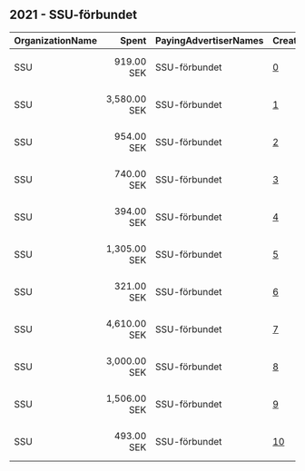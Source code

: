 ## 2021 - SSU-förbundet 
|OrganizationName|Spent|PayingAdvertiserNames|CreativeUrls|Impressions|Genders|AgeBrackets|CountryCodes|BillingAddresses|CandidateBallotInformation|
|:---|---:|:---|:---|---:|:---|:---|:---|:---|:---|
|SSU|919.00 SEK|SSU-förbundet|[0](https://www.snap.com/political-ads/asset/555a08fc9846359332adeaeafe31746f5c84ecaf1e42da3e9129323cbadb6d38?mediaType=mp4)|22,549||21-|sweden|"FE1026-PAG09400 Scancloud,ÖSTERSUND,SE-831 90,SE"|SSU|
|SSU|3,580.00 SEK|SSU-förbundet|[1](https://www.snap.com/political-ads/asset/f1176b7c60bdec2d6c852019670b9cc16c46b53398fe946452d490db82036268?mediaType=mp4)|88,801||21-|sweden|"FE1026-PAG09400 Scancloud,ÖSTERSUND,SE-831 90,SE"|SSU|
|SSU|954.00 SEK|SSU-förbundet|[2](https://www.snap.com/political-ads/asset/2e6ba51621a3e876b8c012c422e3404363cf8c2fadb69191524f45dfe6684353?mediaType=mp4)|100,666||15-23|sweden|"FE1026-PAG09400 Scancloud,ÖSTERSUND,SE-831 90,SE"|SSU|
|SSU|740.00 SEK|SSU-förbundet|[3](https://www.snap.com/political-ads/asset/72f1bdcff6fd8edbf95f391c5e3f946cad4bc68479c29180422add17638bda02?mediaType=mp4)|77,528||15-23|sweden|"FE1026-PAG09400 Scancloud,ÖSTERSUND,SE-831 90,SE"|SSU|
|SSU|394.00 SEK|SSU-förbundet|[4](https://www.snap.com/political-ads/asset/72f1bdcff6fd8edbf95f391c5e3f946cad4bc68479c29180422add17638bda02?mediaType=mp4)|48,507||20-|sweden|"FE1026-PAG09400 Scancloud,ÖSTERSUND,SE-831 90,SE"||
|SSU|1,305.00 SEK|SSU-förbundet|[5](https://www.snap.com/political-ads/asset/5da60973cc8e4cf9e8f5927b38b38ad681fdeaa7932221726a4a9295fb225eb8?mediaType=mp4)|138,088||15-23|sweden|"FE1026-PAG09400 Scancloud,ÖSTERSUND,SE-831 90,SE"|SSU|
|SSU|321.00 SEK|SSU-förbundet|[6](https://www.snap.com/political-ads/asset/2e6ba51621a3e876b8c012c422e3404363cf8c2fadb69191524f45dfe6684353?mediaType=mp4)|39,470||20-|sweden|"FE1026-PAG09400 Scancloud,ÖSTERSUND,SE-831 90,SE"||
|SSU|4,610.00 SEK|SSU-förbundet|[7](https://www.snap.com/political-ads/asset/555a08fc9846359332adeaeafe31746f5c84ecaf1e42da3e9129323cbadb6d38?mediaType=mp4)|364,061|||sweden|"FE1026-PAG09400 Scancloud,ÖSTERSUND,SE-831 90,SE"|SSU|
|SSU|3,000.00 SEK|SSU-förbundet|[8](https://www.snap.com/political-ads/asset/704ff925497cd1be653c59b4773f9a54ce2503ffc2b9ad8cc507db1bbe9c56cb?mediaType=mp4)|157,126||16-25|sweden|"FE1026-PAG09400 Scancloud,ÖSTERSUND,SE-831 90,SE"|SSU|
|SSU|1,506.00 SEK|SSU-förbundet|[9](https://www.snap.com/political-ads/asset/555a08fc9846359332adeaeafe31746f5c84ecaf1e42da3e9129323cbadb6d38?mediaType=mp4)|36,388||25-|sweden|"FE1026-PAG09400 Scancloud,ÖSTERSUND,SE-831 90,SE"|SSU|
|SSU|493.00 SEK|SSU-förbundet|[10](https://www.snap.com/political-ads/asset/f1176b7c60bdec2d6c852019670b9cc16c46b53398fe946452d490db82036268?mediaType=mp4)|8,910||25-|sweden|"FE1026-PAG09400 Scancloud,ÖSTERSUND,SE-831 90,SE"|SSU|
